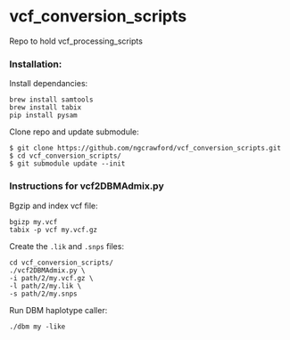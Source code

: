 vcf_conversion_scripts
======================

Repo to hold vcf_processing_scripts

### Installation:

Install dependancies:

    brew install samtools
    brew install tabix
    pip install pysam

Clone repo and update submodule:

    $ git clone https://github.com/ngcrawford/vcf_conversion_scripts.git
    $ cd vcf_conversion_scripts/
    $ git submodule update --init

### Instructions for vcf2DBMAdmix.py

Bgzip and index vcf file:

    bgizp my.vcf
    tabix -p vcf my.vcf.gz

Create the `.lik` and `.snps` files:

    cd vcf_conversion_scripts/
    ./vcf2DBMAdmix.py \
    -i path/2/my.vcf.gz \
    -l path/2/my.lik \
    -s path/2/my.snps

Run DBM haplotype caller:

    ./dbm my -like


